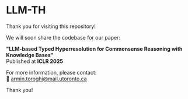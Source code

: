 # LLM-TH

Thank you for visiting this repository!  

We will soon share the codebase for our paper:  

**"LLM-based Typed Hyperresolution for Commonsense Reasoning with Knowledge Bases"**  
Published at **ICLR 2025**  

For more information, please contact:  
📧 armin.toroghi@mail.utoronto.ca  

Thank you!
